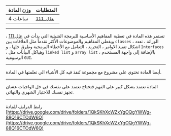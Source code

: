 | وزن المادة | المتطلبات |
|---|---|
| 4 ساعات | [`عال 111`](https://infosystems.blog/plan-study/course/CSC-111) |

---

<!-- start -->

تستمر هذه المادة في تغطية المفاهيم الأساسية للبرمجة الشيئية التي بدأت
في [عال 111](https://infosystems.blog/plan-study/course/CSC-111) ، ويغطي المفاهيم والموضوعات الأكثر تقدماً مثل العلاقات
بين `classes` ، الوراثة ، تعدد اشكال تنفيذ الاوامر ، التجريد ، التعامل مع الأخطاء البرمجية وطرق حلها ، و `Interfaces` ،
وهياكل البيانات مثل `linked list` و `array list` ، بالإضافة إلى واجهة المستخدم الرسومية `GUI`.

---

أيضا المادة تحتوي على مشروع مع مجموعة تُنفذ فيه كل الأشياء الي تعلمتها في المادة.

---
المادة تعتمد بشكل كبير على الفهم فتحتاج تعتمد على نفسك في حل الواجبات عشان تجهز نفسك للاختبار الشهري والنهائي.

---
رابط الدرايف للمادة
[https://drive.google.com/drive/folders/1QkSKhXcWZxYgOQgYWWg-88Q16CTOdW6Q](https://drive.google.com/drive/folders/1QkSKhXcWZxYgOQgYWWg-88Q16CTOdW6Q)

